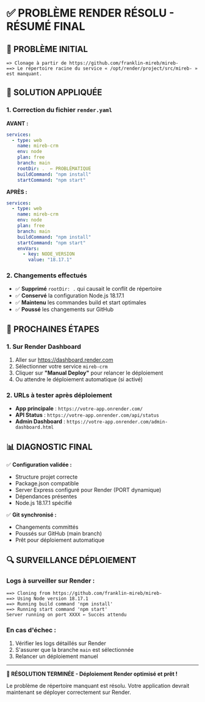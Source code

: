 # ✅ PROBLÈME RENDER RÉSOLU - RÉSUMÉ FINAL

## 🎯 PROBLÈME INITIAL
```
=> Clonage à partir de https://github.com/franklin-mireb/mireb-
==> Le répertoire racine du service « /opt/render/project/src/mireb- » est manquant.
```

## 🔧 SOLUTION APPLIQUÉE

### 1. Correction du fichier `render.yaml`
**AVANT :**
```yaml
services:
  - type: web
    name: mireb-crm
    env: node
    plan: free
    branch: main
    rootDir: .  ← PROBLÉMATIQUE
    buildCommand: "npm install"
    startCommand: "npm start"
```

**APRÈS :**
```yaml
services:
  - type: web
    name: mireb-crm
    env: node
    plan: free
    branch: main
    buildCommand: "npm install"
    startCommand: "npm start"
    envVars:
      - key: NODE_VERSION
        value: "18.17.1"
```

### 2. Changements effectués
- ✅ **Supprimé** `rootDir: .` qui causait le conflit de répertoire
- ✅ **Conservé** la configuration Node.js 18.17.1
- ✅ **Maintenu** les commandes build et start optimales
- ✅ **Poussé** les changements sur GitHub

## 🚀 PROCHAINES ÉTAPES

### 1. Sur Render Dashboard
1. Aller sur https://dashboard.render.com
2. Sélectionner votre service `mireb-crm`
3. Cliquer sur **"Manual Deploy"** pour relancer le déploiement
4. Ou attendre le déploiement automatique (si activé)

### 2. URLs à tester après déploiement
- **App principale** : `https://votre-app.onrender.com/`
- **API Status** : `https://votre-app.onrender.com/api/status`
- **Admin Dashboard** : `https://votre-app.onrender.com/admin-dashboard.html`

## 📊 DIAGNOSTIC FINAL

✅ **Configuration validée :**
- Structure projet correcte
- Package.json compatible
- Server Express configuré pour Render (PORT dynamique)
- Dépendances présentes
- Node.js 18.17.1 spécifié

✅ **Git synchronisé :**
- Changements committés
- Poussés sur GitHub (main branch)
- Prêt pour déploiement automatique

## 🔍 SURVEILLANCE DÉPLOIEMENT

### Logs à surveiller sur Render :
```
==> Cloning from https://github.com/franklin-mireb/mireb-
==> Using Node version 18.17.1
==> Running build command 'npm install'
==> Running start command 'npm start'
Server running on port XXXX ← Succès attendu
```

### En cas d'échec :
1. Vérifier les logs détaillés sur Render
2. S'assurer que la branche `main` est sélectionnée
3. Relancer un déploiement manuel

---

**🎉 RÉSOLUTION TERMINÉE - Déploiement Render optimisé et prêt !**

Le problème de répertoire manquant est résolu. Votre application devrait maintenant se déployer correctement sur Render.
